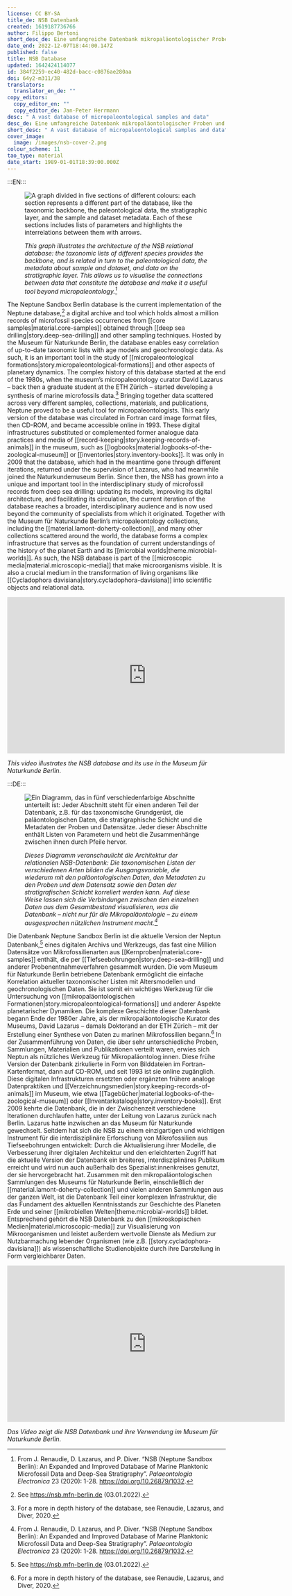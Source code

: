 ```yaml
---
license: CC BY-SA
title_de: NSB Datenbank
created: 1619187736766
author: Filippo Bertoni
short_desc_de: Eine umfangreiche Datenbank mikropaläontologischer Proben und Daten
date_end: 2022-12-07T18:44:00.147Z
published: false
title: NSB Database
updated: 1642424114077
id: 384f2259-ec40-482d-bacc-c0876ae280aa
doi: 64y2-m311/38
translators:
  translator_en_de: ""
copy_editors:
  copy_editor_en: ""
  copy_editor_de: Jan-Peter Herrmann
desc: " A vast database of micropaleontological samples and data"
desc_de: Eine umfangreiche Datenbank mikropaläontologischer Proben und Daten
short_desc: " A vast database of micropaleontological samples and data"
cover_image:
  image: /images/nsb-cover-2.png
colour_scheme: 11
tao_type: material
date_start: 1989-01-01T18:39:00.000Z
---
```


:::EN:::

<figure>

![A graph divided in five sections of different colours: each section represents a different part of the database, like the taxonomic backbone, the paleontological data, the stratigraphic layer, and the sample and dataset metadata. Each of these sections includes lists of parameters and highlights the interrelations between them with arrows.](/images/filo/nsb-architecture.png)

<figcaption>

_This graph illustrates the architecture of the NSB relational database: the taxonomic lists of different species provides the backbone, and is related in turn to the paleontological data, the metadata about sample and dataset, and data on the stratigraphic layer. This allows us to visualise the connections between data that constitute the database and make it a useful tool beyond micropaleontology.[^1]_

</figcaption>

</figure>

The Neptune Sandbox Berlin database is the current implementation of the Neptune database,[^2] a digital archive and tool which holds almost a million records of microfossil species occurrences from [[core samples|material.core-samples]] obtained through [[deep sea drilling|story.deep-sea-drilling]] and other sampling techniques. Hosted by the Museum für Naturkunde Berlin, the database enables easy correlation of up-to-date taxonomic lists with age models and geochronologic data. As such, it is an important tool in the study of [[micropaleontological formations|story.micropaleontological-formations]] and other aspects of planetary dynamics. The complex history of this database started at the end of the 1980s, when the museum’s micropaleontology curator David Lazarus – back then a graduate student at the ETH Zürich – started developing a synthesis of marine microfossils data.[^3] Bringing together data scattered across very different samples, collections, materials, and publications, Neptune proved to be a useful tool for micropaleontologists. This early version of the database was circulated in Fortran card image format files, then CD-ROM, and became accessible online in 1993. These digital infrastructures substituted or complemented former analogue data practices and media of [[record-keeping|story.keeping-records-of-animals]] in the museum, such as [[logbooks|material.logbooks-of-the-zoological-museum]] or [[inventories|story.inventory-books]]. It was only in 2009 that the database, which had in the meantime gone through different iterations, returned under the supervision of Lazarus, who had meanwhile joined the Naturkundemuseum Berlin. Since then, the NSB has grown into a unique and important tool in the interdisciplinary study of microfossil records from deep sea drilling: updating its models, improving its digital architecture, and facilitating its circulation, the current iteration of the database reaches a broader, interdisciplinary audience and is now used beyond the community of specialists from which it originated. Together with the Museum für Naturkunde Berlin’s micropaleontology collections, including the [[material.lamont-doherty-collection]], and many other collections scattered around the world, the database forms a complex infrastructure that serves as the foundation of current understandings of the history of the planet Earth and its [[microbial worlds|theme.microbial-worlds]]. As such, the NSB database is part of the [[microscopic media|material.microscopic-media]] that make microorganisms visible. It is also a crucial medium in the transformation of living organisms like [[Cycladophora davisiana|story.cycladophora-davisiana]] into scientific objects and relational data.

<iframe title="vimeo-player" src="https://player.vimeo.com/video/655383040?h=01c252757d" width="640" height="360" frameborder="0" allowfullscreen></iframe>

<figcaption>

_This video illustrates the NSB database and its use in the Museum für Naturkunde Berlin._

</figcaption>

[^1]: From J. Renaudie, D. Lazarus, and P. Diver. “NSB (Neptune Sandbox Berlin): An Expanded and Improved Database of Marine Planktonic Microfossil Data and Deep-Sea Stratigraphy”. _Palaeontologia Electronica_ 23 (2020): 1-28. https://doi.org/10.26879/1032.

[^2]: See https://nsb.mfn-berlin.de (03.01.2022).

[^3]: For a more in depth history of the database, see Renaudie, Lazarus, and Diver, 2020.


:::DE:::

<figure>

![Ein Diagramm, das in fünf verschiedenfarbige Abschnitte unterteilt ist: Jeder Abschnitt steht für einen anderen Teil der Datenbank, z.B. für das taxonomische Grundgerüst, die paläontologischen Daten, die stratigraphische Schicht und die Metadaten der Proben und Datensätze. Jeder dieser Abschnitte enthält Listen von Parametern und hebt die Zusammenhänge zwischen ihnen durch Pfeile hervor.](/images/filo/nsb-architecture.png)

<figcaption>

_Dieses Diagramm veranschaulicht die Architektur der relationalen NSB-Datenbank: Die taxonomischen Listen der verschiedenen Arten bilden die Ausgangsvariable, die wiederum mit den paläontologischen Daten, den Metadaten zu den Proben und dem Datensatz sowie den Daten der stratigrafischen Schicht korreliert werden kann. Auf diese Weise lassen sich die Verbindungen zwischen den einzelnen Daten aus dem Gesamtbestand visualisieren, was die Datenbank  – nicht nur für die Mikropaläontologie – zu einem ausgesprochen nützlichen Instrument macht.[^1]_

</figcaption>

</figure>

Die Datenbank Neptune Sandbox Berlin ist die aktuelle Version der Neptun Datenbank,[^2] eines digitalen Archivs und Werkzeugs, das fast eine Million Datensätze von Mikrofossilienarten aus [[Kernproben|material.core-samples]] enthält, die per [[Tiefseebohrungen|story.deep-sea-drilling]] und anderer Probenentnahmeverfahren gesammelt wurden. Die vom Museum für Naturkunde Berlin betriebene Datenbank ermöglicht die einfache Korrelation aktueller taxonomischer Listen mit Altersmodellen und geochronologischen Daten. Sie ist somit ein wichtiges Werkzeug für die Untersuchung von [[mikropaläontologischen Formationen|story.micropaleontological-formations]] und anderer Aspekte planetarischer Dynamiken. Die komplexe Geschichte dieser Datenbank begann Ende der 1980er Jahre, als der mikropaläontologische Kurator des Museums, David Lazarus – damals Doktorand an der ETH Zürich – mit der Erstellung einer Synthese von Daten zu marinen Mikrofossilien begann.[^3] In der Zusammenführung von Daten, die über sehr unterschiedliche Proben, Sammlungen, Materialien und Publikationen verteilt waren, erwies sich Neptun als nützliches Werkzeug für Mikropaläontolog:innen. Diese frühe Version der Datenbank zirkulierte in Form von Bilddateien im Fortran-Kartenformat, dann auf CD-ROM, und seit 1993 ist sie online zugänglich. Diese digitalen Infrastrukturen ersetzten oder ergänzten frühere analoge Datenpraktiken und [[Verzeichnungsmedien|story.keeping-records-of-animals]] im Museum, wie etwa [[Tagebücher|material.logbooks-of-the-zoological-museum]] oder [[Inventarkataloge|story.inventory-books]]. Erst 2009 kehrte die Datenbank, die in der Zwischenzeit verschiedene Iterationen durchlaufen hatte, unter der Leitung von Lazarus zurück nach Berlin. Lazarus hatte inzwischen an das Museum für Naturkunde gewechselt. Seitdem hat sich die NSB zu einem einzigartigen und wichtigen Instrument für die interdisziplinäre Erforschung von Mikrofossilien aus Tiefseebohrungen entwickelt: Durch die Aktualisierung ihrer Modelle, die Verbesserung ihrer digitalen Architektur und den erleichterten Zugriff hat die aktuelle Version der Datenbank ein breiteres, interdisziplinäres Publikum erreicht und wird nun auch außerhalb des Spezialist:innenkreises genutzt, der sie hervorgebracht hat. Zusammen mit den mikropaläontologischen Sammlungen des Museums für Naturkunde Berlin, einschließlich der [[material.lamont-doherty-collection]] und vielen anderen Sammlungen aus der ganzen Welt, ist die Datenbank Teil einer komplexen Infrastruktur, die das Fundament des aktuellen Kenntnisstands zur Geschichte des Planeten Erde und seiner [[mikrobiellen Welten|theme.microbial-worlds]] bildet. Entsprechend gehört die NSB Datenbank zu den [[mikroskopischen Medien|material.microscopic-media]] zur Visualisierung von Mikroorganismen und leistet außerdem wertvolle Dienste als Medium zur Nutzbarmachung lebender Organismen (wie z.B. [[story.cycladophora-davisiana]]) als wissenschaftliche Studienobjekte durch ihre Darstellung in Form vergleichbarer Daten.

<iframe title="vimeo-player" src="https://player.vimeo.com/video/655383040?h=01c252757d" width="640" height="360" frameborder="0" allowfullscreen></iframe>

<figcaption>

_Das Video zeigt die NSB Datenbank und ihre Verwendung im Museum für Naturkunde Berlin._

</figcaption>

[^1]: J. Renaudie, D. Lazarus und P. Diver. “NSB (Neptune Sandbox Berlin): An Expanded and Improved Database of Marine Planktonic Microfossil Data and Deep-Sea Stratigraphy”. _Palaeontologia Electronica_ 23 (2020): 1-28. https://doi.org/10.26879/1032.

[^2]: Siehe https://nsb.mfn-berlin.de (03.01.2022).

[^3]: Zur Geschichte der Datenbank, siehe Renaudie, Lazarus und Diver, 2020.

